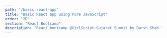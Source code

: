 ```yaml
---
path: "/basic-react-app"
title: "Basic React app using Pure JavaScript"
order: "2D"
section: "React Bootcamp"
description: "React bootcamp @GirlScript-Gujarat Summit by Darsh Shah."
---
```

